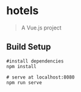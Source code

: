 # hotels
> A Vue.js project

## Build Setup
```
#install dependencies
npm install

# serve at localhost:8080
npm run serve
```
